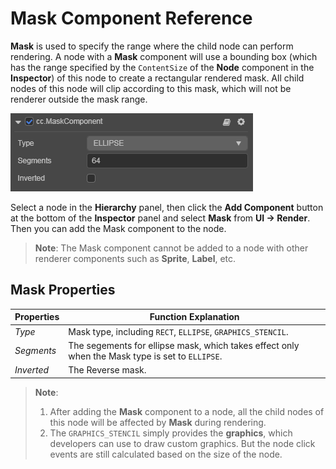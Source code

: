 # Mask Component Reference

__Mask__ is used to specify the range where the child node can perform rendering. A node with a __Mask__ component will use a bounding box (which has the range specified by the `ContentSize` of the __Node__ component in the __Inspector__) of this node to create a rectangular rendered mask. All child nodes of this node will clip according to this mask, which will not be renderer outside the mask range.

![](mask/mask.png)

Select a node in the __Hierarchy__ panel, then click the __Add Component__ button at the bottom of the __Inspector__ panel and select __Mask__ from __UI -> Render__. Then you can add the Mask component to the node.

> __Note__: The Mask component cannot be added to a node with other renderer components such as __Sprite__, __Label__, etc.

## Mask Properties

| Properties | Function Explanation |
| -------------- | ----------- |
| *Type*           | Mask type, including `RECT`, `ELLIPSE`, `GRAPHICS_STENCIL`. |
| *Segments*       | The segements for ellipse mask, which takes effect only when the Mask type is set to `ELLIPSE`.   |
| *Inverted*       | The Reverse mask. |

> __Note__:
> 1. After adding the __Mask__ component to a node, all the child nodes of this node will be affected by __Mask__ during rendering.
> 2. The `GRAPHICS_STENCIL` simply provides the __graphics__, which developers can use to draw custom graphics. But the node click events are still calculated based on the size of the node.
